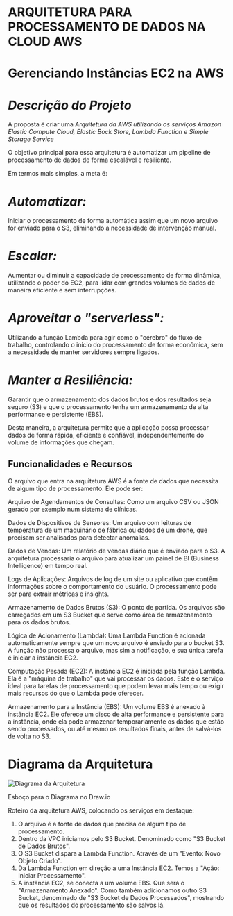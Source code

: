 # ARQUITETURA PARA PROCESSAMENTO DE DADOS NA CLOUD AWS

# Gerenciando Instâncias EC2 na AWS

# *Descrição do Projeto*

A proposta é criar uma *Arquitetura da AWS utilizando os serviços Amazon Elastic Compute Cloud, Elastic Bock Store, Lambda Function e Simple Storage Service* 

O objetivo principal para essa arquitetura é automatizar um pipeline de processamento de dados de forma escalável e resiliente.

Em termos mais simples, a meta é:

# *Automatizar:*  
Iniciar o processamento de forma automática assim que um novo arquivo for enviado para o S3, eliminando a necessidade de intervenção manual.

# *Escalar:*  
Aumentar ou diminuir a capacidade de processamento de forma dinâmica, utilizando o poder do EC2, para lidar com grandes volumes de dados de maneira eficiente e sem interrupções.

# *Aproveitar o "serverless":*  
Utilizando a função Lambda para agir como o "cérebro" do fluxo de trabalho, controlando o início do processamento de forma econômica, sem a necessidade de manter servidores sempre ligados.

# *Manter a Resiliência:*  
Garantir que o armazenamento dos dados brutos e dos resultados seja seguro (S3) e que o processamento tenha um armazenamento de alta performance e persistente (EBS).

Desta maneira, a arquitetura permite que a aplicação possa processar dados de forma rápida, eficiente e confiável, independentemente do volume de informações que chegam.

## **Funcionalidades e Recursos**

O arquivo que entra na arquitetura AWS é a fonte de dados que necessita de algum tipo de processamento. Ele pode ser: 

Arquivo de Agendamentos de Consultas: Como um arquivo CSV ou JSON gerado por exemplo num sistema de clínicas. 

Dados de Dispositivos de Sensores: Um arquivo com leituras de temperatura de um maquinário de fábrica ou dados de um drone, que precisam ser analisados para detectar anomalias.

Dados de Vendas: Um relatório de vendas diário que é enviado para o S3. A arquitetura processaria o arquivo para atualizar um painel de BI (Business Intelligence) em tempo real.

Logs de Aplicações: Arquivos de log de um site ou aplicativo que contêm informações sobre o comportamento do usuário. O processamento pode ser para extrair métricas e insights.

Armazenamento de Dados Brutos (S3): O ponto de partida. Os arquivos são carregados em um S3 Bucket que serve como área de armazenamento para os dados brutos.

Lógica de Acionamento (Lambda): Uma Lambda Function é acionada automaticamente sempre que um novo arquivo é enviado para o bucket S3. A função não processa o arquivo, mas sim a notificação, e sua única tarefa é iniciar a instância EC2.

Computação Pesada (EC2): A instância EC2 é iniciada pela função Lambda. Ela é a "máquina de trabalho" que vai processar os dados. Este é o serviço ideal para tarefas de processamento que podem levar mais tempo ou exigir mais recursos do que o Lambda pode oferecer.

Armazenamento para a Instância (EBS): Um volume EBS é anexado à instância EC2. Ele oferece um disco de alta performance e persistente para a instância, onde ela pode armazenar temporariamente os dados que estão sendo processados, ou até mesmo os resultados finais, antes de salvá-los de volta no S3.

# Diagrama da Arquitetura

![Diagrama da Arquitetura](diagramas/arquitetura-principal.svg)

Esboço para o Diagrama no Draw.io

 Roteiro da arquitetura AWS, colocando os serviços em destaque:
1.	O arquivo é a fonte de dados que precisa de algum tipo de processamento.
2.	Dentro da VPC iniciamos pelo S3 Bucket. Denominado como "S3 Bucket de Dados Brutos".
3.	O S3 Bucket dispara a Lambda Function. Através de um "Evento: Novo Objeto Criado".
4.	Da Lambda Function em direção a uma Instância EC2. Temos a "Ação: Iniciar Processamento".
5.	A instância EC2, se conecta a um volume EBS. Que será o "Armazenamento Anexado". Como também adicionamos outro S3 Bucket, denominado de "S3 Bucket de Dados Processados", mostrando que os resultados do processamento são salvos lá.


